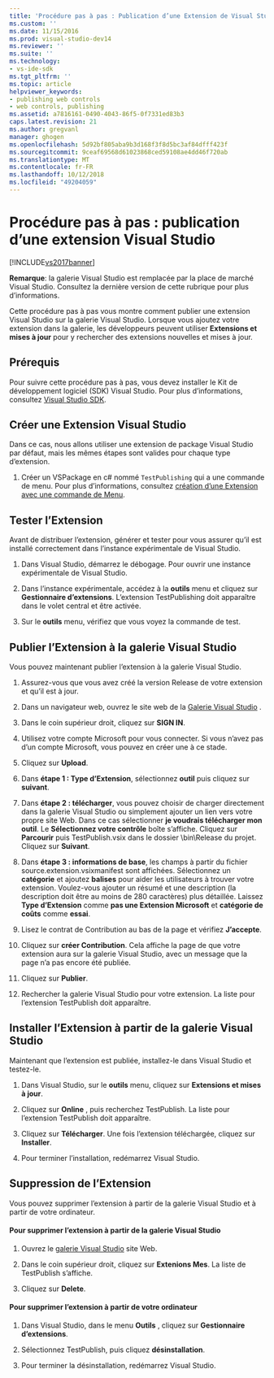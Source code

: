 ```yaml
---
title: 'Procédure pas à pas : Publication d’une Extension de Visual Studio | Microsoft Docs'
ms.custom: ''
ms.date: 11/15/2016
ms.prod: visual-studio-dev14
ms.reviewer: ''
ms.suite: ''
ms.technology:
- vs-ide-sdk
ms.tgt_pltfrm: ''
ms.topic: article
helpviewer_keywords:
- publishing web controls
- web controls, publishing
ms.assetid: a7816161-0490-4043-86f5-0f7331ed83b3
caps.latest.revision: 21
ms.author: gregvanl
manager: ghogen
ms.openlocfilehash: 5d92bf805aba9b3d168f3f8d5bc3af84dfff423f
ms.sourcegitcommit: 9ceaf69568d61023868ced59108ae4dd46f720ab
ms.translationtype: MT
ms.contentlocale: fr-FR
ms.lasthandoff: 10/12/2018
ms.locfileid: "49204059"
---
```

# <a name="walkthrough-publishing-a-visual-studio-extension"></a>Procédure pas à pas : publication d’une extension Visual Studio
[!INCLUDE[vs2017banner](../includes/vs2017banner.md)]

**Remarque**: la galerie Visual Studio est remplacée par la place de marché Visual Studio. Consultez la dernière version de cette rubrique pour plus d’informations.

  
Cette procédure pas à pas vous montre comment publier une extension Visual Studio sur la galerie Visual Studio. Lorsque vous ajoutez votre extension dans la galerie, les développeurs peuvent utiliser **Extensions et mises à jour** pour y rechercher des extensions nouvelles et mises à jour.  
  
## <a name="prerequisites"></a>Prérequis  
 Pour suivre cette procédure pas à pas, vous devez installer le Kit de développement logiciel (SDK) Visual Studio. Pour plus d’informations, consultez [Visual Studio SDK](../extensibility/visual-studio-sdk.md).  
  
## <a name="create-a-visual-studio-extension"></a>Créer une Extension Visual Studio  
 Dans ce cas, nous allons utiliser une extension de package Visual Studio par défaut, mais les mêmes étapes sont valides pour chaque type d’extension.  
  
1.  Créer un VSPackage en c# nommé `TestPublishing` qui a une commande de menu. Pour plus d’informations, consultez [création d’une Extension avec une commande de Menu](../extensibility/creating-an-extension-with-a-menu-command.md).  
  
## <a name="test-the-extension"></a>Tester l’Extension  
 Avant de distribuer l’extension, générer et tester pour vous assurer qu’il est installé correctement dans l’instance expérimentale de Visual Studio.  
  
1.  Dans Visual Studio, démarrez le débogage. Pour ouvrir une instance expérimentale de Visual Studio.  
  
2.  Dans l’instance expérimentale, accédez à la **outils** menu et cliquez sur **Gestionnaire d’extensions**. L’extension TestPublishing doit apparaître dans le volet central et être activée.  
  
3.  Sur le **outils** menu, vérifiez que vous voyez la commande de test.  
  
## <a name="publish-the-extension-to-the-visual-studio-gallery"></a>Publier l’Extension à la galerie Visual Studio  
 Vous pouvez maintenant publier l’extension à la galerie Visual Studio.  
  
1.  Assurez-vous que vous avez créé la version Release de votre extension et qu’il est à jour.  
  
2.  Dans un navigateur web, ouvrez le site web de la [Galerie Visual Studio](http://go.microsoft.com/fwlink/?LinkId=194329) .  
  
3.  Dans le coin supérieur droit, cliquez sur **SIGN IN**.  
  
4.  Utilisez votre compte Microsoft pour vous connecter. Si vous n’avez pas d’un compte Microsoft, vous pouvez en créer une à ce stade.  
  
5.  Cliquez sur **Upload**.  
  
6.  Dans **étape 1 : Type d’Extension**, sélectionnez **outil** puis cliquez sur **suivant**.  
  
7.  Dans **étape 2 : télécharger**, vous pouvez choisir de charger directement dans la galerie Visual Studio ou simplement ajouter un lien vers votre propre site Web. Dans ce cas sélectionner **je voudrais télécharger mon outil**. Le **Sélectionnez votre contrôle** boîte s’affiche. Cliquez sur **Parcourir** puis TestPublish.vsix dans le dossier \bin\Release du projet. Cliquez sur **Suivant**.  
  
8.  Dans **étape 3 : informations de base**, les champs à partir du fichier source.extension.vsixmanifest sont affichées. Sélectionnez un **catégorie** et ajoutez **balises** pour aider les utilisateurs à trouver votre extension. Voulez-vous ajouter un résumé et une description (la description doit être au moins de 280 caractères) plus détaillée. Laissez **Type d’Extension** comme **pas une Extension Microsoft** et **catégorie de coûts** comme **essai**.  
  
9. Lisez le contrat de Contribution au bas de la page et vérifiez **J’accepte**.  
  
10. Cliquez sur **créer Contribution**. Cela affiche la page de que votre extension aura sur la galerie Visual Studio, avec un message que la page n’a pas encore été publiée.  
  
11. Cliquez sur **Publier**.  
  
12. Rechercher la galerie Visual Studio pour votre extension. La liste pour l’extension TestPublish doit apparaître.  
  
## <a name="install-the-extension-from-the-visual-studio-gallery"></a>Installer l’Extension à partir de la galerie Visual Studio  
 Maintenant que l’extension est publiée, installez-le dans Visual Studio et testez-le.  
  
1.  Dans Visual Studio, sur le **outils** menu, cliquez sur **Extensions et mises à jour**.  
  
2.  Cliquez sur **Online** , puis recherchez TestPublish. La liste pour l’extension TestPublish doit apparaître.  
  
3.  Cliquez sur **Télécharger**. Une fois l’extension téléchargée, cliquez sur **Installer**.  
  
4.  Pour terminer l’installation, redémarrez Visual Studio.  
  
## <a name="removing-the-extension"></a>Suppression de l’Extension  
 Vous pouvez supprimer l’extension à partir de la galerie Visual Studio et à partir de votre ordinateur.  
  
#### <a name="to-remove-the-extension-from-the-visual-studio-gallery"></a>Pour supprimer l’extension à partir de la galerie Visual Studio  
  
1.  Ouvrez le [galerie Visual Studio](http://go.microsoft.com/fwlink/?LinkId=194329) site Web.  
  
2.  Dans le coin supérieur droit, cliquez sur **Extenions Mes**. La liste de TestPublish s’affiche.  
  
3.  Cliquez sur **Delete**.  
  
#### <a name="to-remove-the-extension-from-your-computer"></a>Pour supprimer l’extension à partir de votre ordinateur  
  
1.  Dans Visual Studio, dans le menu **Outils** , cliquez sur **Gestionnaire d’extensions**.  
  
2.  Sélectionnez TestPublish, puis cliquez **désinstallation**.  
  
3.  Pour terminer la désinstallation, redémarrez Visual Studio.

